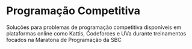 # Programação Competitiva
Soluções para problemas de programação competitiva disponíveis em plataformas online como Kattis, Codeforces e UVa durante treinamentos focados na Maratona de Programação da SBC